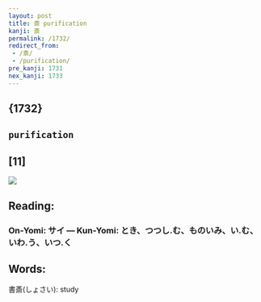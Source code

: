 ```yaml
---
layout: post
title: 斎 purification
kanji: 斎
permalink: /1732/
redirect_from:
 - /斎/
 - /purification/
pre_kanji: 1731
nex_kanji: 1733
---
```


## {1732}

## `purification`

## [11]

<div class="stroke"><img src="E6968E.png" /></div>

## Reading:

### On-Yomi: サイ &mdash; Kun-Yomi: とき、つつし.む、ものいみ、い.む、いわ.う、いつ.く

## Words:

書斎(しょさい): study
